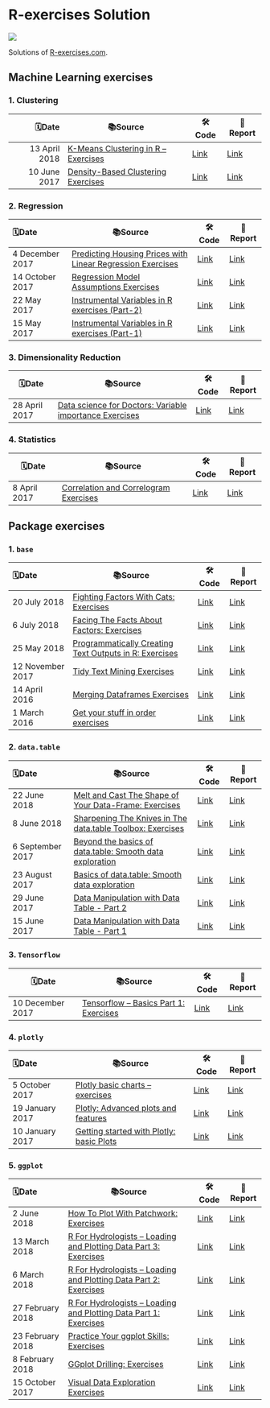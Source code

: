 # R-exercises Solution
![](https://www.r-exercises.com/wnw-images/wp-content/uploads/2015/10/R-exercises-logo22.pngmin.png)

Solutions of [R-exercises.com](https://www.r-exercises.com/).

## Machine Learning exercises
### 1. Clustering

|         🗓️Date | 📚Source                                                      | 🛠️Code                                                        | 📝Report                                                      |
| ------------: | ------------------------------------------------------------ | ------------------------------------------------------------ | ------------------------------------------------------------ |
| 13 April 2018 | [K-Means Clustering in R – Exercises](https://www.r-exercises.com/2018/04/13/11256/) | [Link](https://github.com/swsoyee/r-exercises/blob/master/K-Means%20Clustering%20in%20R%20%E2%80%93%20Exercises.Rmd) | [Link](https://github.com/swsoyee/r-exercises/blob/master/K-Means_Clustering_in_R_%E2%80%93_Exercises.md) |
|  10 June 2017 | [Density-Based Clustering Exercises](https://www.r-exercises.com/2017/06/10/density-based-clustering-exercises/) | [Link](https://github.com/swsoyee/r-exercises/blob/master/Density-Based%20Clustering%20Exercises.Rmd) | [Link](https://github.com/swsoyee/r-exercises/blob/master/Density-Based_Clustering_Exercises.md) |



### 2. Regression

| 🗓️Date           | 📚Source                                                      | 🛠️Code                                                        | 📝Report                                                      |
| :-------------- | ------------------------------------------------------------ | ------------------------------------------------------------ | ------------------------------------------------------------ |
| 4 December 2017 | [Predicting Housing Prices with Linear Regression Exercises](https://www.r-exercises.com/2017/12/04/boston-regression-exercises/) | [Link](https://github.com/swsoyee/r-exercises/blob/master/Predicting%20Housing%20Prices%20with%20Linear%20Regression%20Exercises.Rmd) | [Link](https://github.com/swsoyee/r-exercises/blob/master/Predicting_Housing_Prices_with_Linear_Regression_Exercises.md) |
| 14 October 2017 | [Regression Model Assumptions Exercises](https://www.r-exercises.com/2017/10/14/regression-model-assumptions-exercises/) | [Link](https://github.com/swsoyee/r-exercises/blob/master/Regression%20Model%20Assumptions%20Exercises.Rmd) | [Link](https://github.com/swsoyee/r-exercises/blob/master/Regression_Model_Assumptions_Exercises.md) |
| 22 May 2017     | [Instrumental Variables in R exercises (Part-2)](https://www.r-exercises.com/2017/05/22/instrumental-variables-in-r-exercises-part-2/) | [Link](https://github.com/swsoyee/r-exercises/blob/master/Instrumental%20Variables%20in%20R%20exercises%20(Part-2).Rmd) | [Link](https://github.com/swsoyee/r-exercises/blob/master/Instrumental_Variables_in_R_exercises__Part-2_.md) |
| 15 May 2017     | [Instrumental Variables in R exercises (Part-1)](https://www.r-exercises.com/2017/05/15/instrumental-variables-in-r-exercises-part-1/) | [Link](https://github.com/swsoyee/r-exercises/blob/master/Instrumental%20Variables%20in%20R%20exercises%20(Part-1).Rmd) | [Link](https://github.com/swsoyee/r-exercises/blob/master/Instrumental_Variables_in_R_exercises__Part-1_.md) |



### 3. Dimensionality Reduction

| 🗓️Date         | 📚Source                                                      | 🛠️Code                                                        | 📝Report                                                      |
| ------------- | ------------------------------------------------------------ | ------------------------------------------------------------ | ------------------------------------------------------------ |
| 28 April 2017 | [Data science for Doctors: Variable importance Exercises](https://www.r-exercises.com/2017/04/28/data-science-for-doctors-variable-importance/) | [Link](https://github.com/swsoyee/r-exercises/blob/master/Data%20science%20for%20Doctors%20Variable%20importance%20Exercises.Rmd) | [Link](https://github.com/swsoyee/r-exercises/blob/master/Data_science_for_Doctors_Variable_importance_Exercises.md) |



### 4. Statistics

| 🗓️Date        | 📚Source                                                      | 🛠️Code                                                        | 📝Report                                                      |
| ------------ | ------------------------------------------------------------ | ------------------------------------------------------------ | ------------------------------------------------------------ |
| 8 April 2017 | [Correlation and Correlogram Exercises](https://www.r-exercises.com/2017/04/08/correlation-and-correlogram-exercises/) | [Link](https://github.com/swsoyee/r-exercises/blob/master/Correlation%20and%20Correlogram%20Exercises.Rmd) | [Link](https://github.com/swsoyee/r-exercises/blob/master/Correlation_and_Correlogram_Exercises.md) |




## Package exercises
### 1. `base`

| 🗓️Date            | 📚Source                                                      | 🛠️Code                                                        | 📝Report                                                      |
| :--------------- | ------------------------------------------------------------ | ------------------------------------------------------------ | ------------------------------------------------------------ |
| 20 July 2018     | [Fighting Factors With Cats: Exercises](https://www.r-exercises.com/2018/07/20/fighting-factors-with-cats-exercises/) | [Link](https://github.com/swsoyee/r-exercises/blob/master/Fighting%20Factors%20With%20Cats%20Exercises.Rmd) | [Link](https://github.com/swsoyee/r-exercises/blob/master/Fighting_Factors_With_Cats_Exercises.md) |
| 6 July 2018      | [Facing The Facts About Factors: Exercises](https://www.r-exercises.com/2018/07/06/facing-the-facts-about-factors-exercises/) | [Link](https://github.com/swsoyee/r-exercises/blob/master/Facing%20The%20Facts%20About%20Factors%20Exercises.Rmd) | [Link](https://github.com/swsoyee/r-exercises/blob/master/Facing_The_Facts_About_Factors_Exercises.md) |
| 25 May 2018      | [Programmatically Creating Text Outputs in R: Exercises](https://www.r-exercises.com/2018/05/25/programmatically-creating-text-output-in-r-exercises/) | [Link](https://github.com/swsoyee/r-exercises/blob/master/Programmatically%20Creating%20Text%20Outputs%20in%20R%20Exercises.Rmd) | [Link](https://github.com/swsoyee/r-exercises/blob/master/Programmatically_Creating_Text_Outputs_in_R_Exercises.md) |
| 12 November 2017 | [Tidy Text Mining Exercises](https://www.r-exercises.com/2017/11/12/tidy-text-mining-exercises/) | [Link](https://github.com/swsoyee/r-exercises/blob/master/Tidy%20Text%20Mining%20Exercises.Rmd) | [Link](https://github.com/swsoyee/r-exercises/blob/master/Tidy_Text_Mining_Exercises.md) |
| 14 April 2016    | [Merging Dataframes Exercises](https://www.r-exercises.com/2016/04/14/merging-dataframes-exercises/) | [Link](https://github.com/swsoyee/r-exercises/blob/master/Merging%20Dataframes%20Exercises.Rmd) | [Link](https://github.com/swsoyee/r-exercises/blob/master/Merging_Dataframes_Exercises.md) |
| 1 March 2016     | [Get your stuff in order exercises](https://www.r-exercises.com/2016/03/01/get-your-stuff-in-order-exercises/) | [Link](https://github.com/swsoyee/r-exercises/blob/master/Get%20your%20stuff%20in%20order%20exercises.Rmd) | [Link](https://github.com/swsoyee/r-exercises/blob/master/Get_your_stuff_in_order_exercises.md) |



### 2. `data.table`

| 🗓️Date            | 📚Source                                                      | 🛠️Code                                                        | 📝Report                                                      |
| :--------------- | ------------------------------------------------------------ | ------------------------------------------------------------ | ------------------------------------------------------------ |
| 22 June 2018     | [Melt and Cast The Shape of Your Data-Frame: Exercises](https://www.r-exercises.com/2018/06/22/melt-and-cast-the-shape-of-your-data-frame-exercises/) | [Link](https://github.com/swsoyee/r-exercises/blob/master/Melt%20and%20Cast%20The%20Shape%20of%20Your%20Data-Frame%20Exercises.Rmd) | [Link](https://github.com/swsoyee/r-exercises/blob/master/Melt_and_Cast_The_Shape_of_Your_Data-Frame_Exercises.md) |
| 8 June 2018      | [Sharpening The Knives in The data.table Toolbox: Exercises](https://www.r-exercises.com/2018/06/08/sharpening-the-knives-in-the-data-table-toolbox-exercises/) | [Link](https://github.com/swsoyee/r-exercises/blob/master/Sharpening%20The%20Knives%20in%20The%20data.table%20Toolbox%20Exercises.Rmd) | [Link](https://github.com/swsoyee/r-exercises/blob/master/Sharpening_The_Knives_in_The_data.table_Toolbox_Exercises.md) |
| 6 September 2017 | [Beyond the basics of data.table: Smooth data exploration](https://www.r-exercises.com/2017/09/06/beyond-the-basics-of-data-table-smooth-data-exploration/) | [Link](https://github.com/swsoyee/r-exercises/blob/master/Beyond%20the%20basics%20of%20data.table%20Smooth%20data%20exploration.Rmd) | [Link](https://github.com/swsoyee/r-exercises/blob/master/Beyond_the_basics_of_data.table_Smooth_data_exploration.md) |
| 23 August 2017   | [Basics of data.table: Smooth data exploration](https://www.r-exercises.com/2017/08/23/basics-of-data-table-smooth-data-exploration/) | [Link](https://github.com/swsoyee/r-exercises/blob/master/Basics%20of%20data.table%20Smooth%20data%20exploration.Rmd) | [Link](https://github.com/swsoyee/r-exercises/blob/master/Basics_of_data.table_Smooth_data_exploration.md) |
| 29 June 2017     | [Data Manipulation with Data Table - Part 2](https://www.r-exercises.com/2017/06/29/data-manipulation-with-data-table-part-2/) | [Link](https://github.com/swsoyee/r-exercises/blob/master/Data%20Manipulation%20with%20Data%20Table%20-%20Part%202.Rmd) | [Link](https://github.com/swsoyee/r-exercises/blob/master/Data_Manipulation_with_Data_Table_-_Part_2.md) |
| 15 June 2017     | [Data Manipulation with Data Table - Part 1](https://www.r-exercises.com/2017/06/15/data-manipulation-with-data-table-part-1/) | [Link](https://github.com/swsoyee/r-exercises/blob/master/Data%20Manipulation%20with%20Data%20Table%20-%20Part%201.Rmd) | [Link](https://github.com/swsoyee/r-exercises/blob/master/Data_Manipulation_with_Data_Table_-_Part_1.md) |



### 3. `Tensorflow`

| 🗓️Date            | 📚Source                                                      | 🛠️Code                                                        | 📝Report                                                      |
| ---------------- | ------------------------------------------------------------ | ------------------------------------------------------------ | ------------------------------------------------------------ |
| 10 December 2017 | [Tensorflow – Basics Part 1: Exercises](https://www.r-exercises.com/2017/12/10/tensorflow-basics-part-1-exercises/) | [Link](https://github.com/swsoyee/r-exercises/blob/master/Tensorflow%20%E2%80%93%20Basics%20Part%201%20Exercises.Rmd) | [Link](https://github.com/swsoyee/r-exercises/blob/master/Tidy_Text_Mining_Exercises.md) |



### 4. `plotly`

| 🗓️Date           | 📚Source                                                      | 🛠️Code                                                        | 📝Report                                                      |
| :-------------- | ------------------------------------------------------------ | ------------------------------------------------------------ | ------------------------------------------------------------ |
| 5 October 2017  | [Plotly basic charts – exercises](https://www.r-exercises.com/2017/10/05/plotly-basic-charts-exercises/) | [Link](https://github.com/swsoyee/r-exercises/blob/master/Plotly%20basic%20charts%20exercises.Rmd) | [Link](https://github.com/swsoyee/r-exercises/blob/master/Plotly_basic_charts_exercises.md) |
| 19 January 2017 | [Plotly: Advanced plots and features](https://www.r-exercises.com/2017/01/19/plotly-advanced-plots-and-features/) | [Link](https://github.com/swsoyee/r-exercises/blob/master/Plotly%20Advanced%20plots%20and%20features.Rmd) | [Link](https://github.com/swsoyee/r-exercises/blob/master/Plotly_Advanced_plots_and_features.md) |
| 10 January 2017 | [Getting started with Plotly: basic Plots](https://www.r-exercises.com/2017/01/10/getting-started-with-plotly-basic-plots/) | [Link](https://github.com/swsoyee/r-exercises/blob/master/Getting%20started%20with%20Plotly%20basic%20Plots.Rmd) | [Link](https://github.com/swsoyee/r-exercises/blob/master/Getting_started_with_Plotly_basic_Plots.md) |



### 5. `ggplot`

| 🗓️Date            | 📚Source                                                      | 🛠️Code                                                        | 📝Report                                                      |
| :--------------- | ------------------------------------------------------------ | ------------------------------------------------------------ | ------------------------------------------------------------ |
| 2 June 2018      | [How To Plot With Patchwork: Exercises](https://www.r-exercises.com/2018/06/02/how-to-plot-with-patchwork-exercises/) | [Link](https://github.com/swsoyee/r-exercises/blob/master/How%20To%20Plot%20With%20Patchwork%20Exercises.Rmd) | [Link](https://github.com/swsoyee/r-exercises/blob/master/How_To_Plot_With_Patchwork_Exercises.md) |
| 13 March 2018    | [R For Hydrologists – Loading and Plotting Data Part 3: Exercises](https://www.r-exercises.com/2018/03/13/r-for-hydrologists-loading-and-plotting-data-part-3/) | [Link](https://github.com/swsoyee/r-exercises/blob/master/R%20For%20Hydrologists%20%E2%80%93%20Loading%20and%20Plotting%20Data%20Part%203%20Exercises.Rmd) | [Link](https://github.com/swsoyee/r-exercises/blob/master/R_For_Hydrologists_%E2%80%93_Loading_and_Plotting_Data_Part_3_Exercises.md) |
| 6 March 2018     | [R For Hydrologists – Loading and Plotting Data Part 2: Exercises](https://www.r-exercises.com/2018/03/06/r-for-hydrologists-loading-and-plotting-data-part-2/) | [Link](https://github.com/swsoyee/r-exercises/blob/master/R%20For%20Hydrologists%20%E2%80%93%20Loading%20and%20Plotting%20Data%20Part%202%20Exercises.Rmd) | [Link](https://github.com/swsoyee/r-exercises/blob/master/R_For_Hydrologists_%E2%80%93_Loading_and_Plotting_Data_Part_2_Exercises.md) |
| 27 February 2018 | [R For Hydrologists – Loading and Plotting Data Part 1: Exercises](https://www.r-exercises.com/2018/02/27/r-for-hydrologists-loading-and-plotting-the-data-part-1/) | [Link](https://github.com/swsoyee/r-exercises/blob/master/R%20For%20Hydrologists%20%E2%80%93%20Loading%20and%20Plotting%20Data%20Part%201%20Exercises.Rmd) | [Link](https://github.com/swsoyee/r-exercises/blob/master/R_For_Hydrologists_%E2%80%93_Loading_and_Plotting_Data_Part_1_Exercises.md) |
| 23 February 2018 | [Practice Your ggplot Skills: Exercises](https://www.r-exercises.com/2018/02/23/practice-you-ggplot-skills-exercises/) | [Link](https://github.com/swsoyee/r-exercises/blob/master/Practice%20Your%20ggplot%20Skills%20Exercises.Rmd) | [Link](https://github.com/swsoyee/r-exercises/blob/master/Practice_Your_ggplot_Skills_Exercises.md) |
| 8 February 2018  | [GGplot Drilling: Exercises](https://www.r-exercises.com/2018/02/08/ggplot-drilling-exercises/) | [Link](https://github.com/swsoyee/r-exercises/blob/master/GGplot%20Drilling%20Exercises.Rmd) | [Link](https://github.com/swsoyee/r-exercises/blob/master/GGplot_Drilling_Exercises.md) |
| 15 October 2017  | [Visual Data Exploration Exercises](https://www.r-exercises.com/2017/10/15/visual-data-exploration-exercises/) | [Link](https://github.com/swsoyee/r-exercises/blob/master/Visual%20Data%20Exploration%20Exercises.Rmd) | [Link](https://github.com/swsoyee/r-exercises/blob/master/Visual_Data_Exploration_Exercises.md) |


